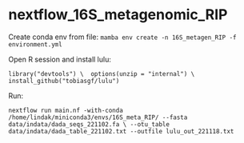 # nextflow_16S_metagenomic_RIP

Create conda env from file:
`mamba env create -n 16S_metagen_RIP -f environment.yml`

Open R session and install lulu:

`library("devtools") \ 
options(unzip = "internal") \
install_github("tobiasgf/lulu")`


Run:

`nextflow run main.nf -with-conda /home/lindak/miniconda3/envs/16S_meta_RIP/ --fasta data/indata/dada_seqs_221102.fa \
--otu_table data/indata/dada_table_221102.txt --outfile lulu_out_221118.txt`




